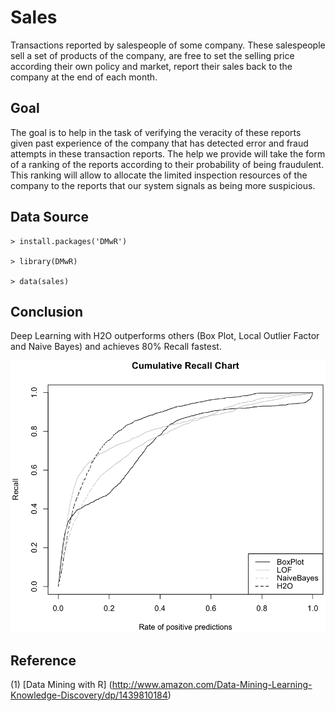 # Sales

Transactions reported by salespeople of some company. These salespeople sell a set of products of the company, are free to set the selling price according their own policy and market, report their sales back to the company at the end of each month.

## Goal

The goal is to help in the task of verifying the veracity of these reports given past experience of the company that has detected error and fraud attempts in these transaction reports. The help we provide will take the form of a ranking of the reports according to their probability of being fraudulent. This ranking will allow to allocate the limited inspection resources of the company to the reports that our system signals as being more suspicious.

## Data Source
~~~
> install.packages('DMwR')

> library(DMwR)

> data(sales)
~~~

## Conclusion

Deep Learning with H2O outperforms others (Box Plot, Local Outlier Factor and Naive Bayes) and achieves 80% Recall fastest.

![PR_Charts](images/PR_charts.png)


## Reference

(1) [Data Mining with R] (http://www.amazon.com/Data-Mining-Learning-Knowledge-Discovery/dp/1439810184)
